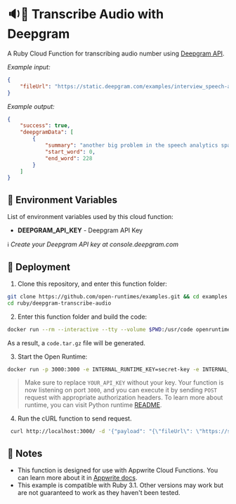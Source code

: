 # 🔉📃 Transcribe Audio with Deepgram

A Ruby Cloud Function for transcribing audio number using [Deepgram API](https://deepgram.com/).

_Example input:_

```json
{
    "fileUrl": "https://static.deepgram.com/examples/interview_speech-analytics.wav"
}
```

_Example output:_


```json
{
    "success": true,
    "deepgramData": [
        {
            "summary": "another big problem in the speech analytics space. When customers first bring the software on is that they they are blown away by the fact that an engine can monitor hundreds of Kpis.",
            "start_word": 0,
            "end_word": 228
        }
    ]
}
```

## 📝 Environment Variables

List of environment variables used by this cloud function:

- **DEEPGRAM_API_KEY** - Deepgram API Key

ℹ️ _Create your Deepgram API key at console.deepgram.com_

## 🚀 Deployment

1. Clone this repository, and enter this function folder:

```bash
git clone https://github.com/open-runtimes/examples.git && cd examples
cd ruby/deepgram-transcribe-audio
```

2. Enter this function folder and build the code:
```bash
docker run --rm --interactive --tty --volume $PWD:/usr/code openruntimes/ruby:3.1 sh /usr/local/src/build.sh
```
As a result, a `code.tar.gz` file will be generated.

3. Start the Open Runtime:
```bash
docker run -p 3000:3000 -e INTERNAL_RUNTIME_KEY=secret-key -e INTERNAL_RUNTIME_ENTRYPOINT=index.rb --rm --interactive --tty --volume $PWD/code.tar.gz:/tmp/code.tar.gz:ro openruntimes/ruby:3.1 sh /usr/local/src/start.sh
```

> Make sure to replace `YOUR_API_KEY` without your key.
Your function is now listening on port `3000`, and you can execute it by sending `POST` request with appropriate authorization headers. To learn more about runtime, you can visit Python runtime [README](https://github.com/open-runtimes/open-runtimes/tree/main/runtimes/ruby-3.1).

4. Run the cURL function to send request.
```bash
 curl http://localhost:3000/ -d '{"payload": "{\"fileUrl\": \"https://static.deepgram.com/examples/interview_speech-analytics.wav\"}", "env": {"DEEPGRAM_API_KEY": "<YOUR_API_KEY>"}}' -H "X-Internal-Challenge: secret-key"
```

## 📝 Notes
 - This function is designed for use with Appwrite Cloud Functions. You can learn more about it in [Appwrite docs](https://appwrite.io/docs/functions).
 - This example is compatible with Ruby 3.1. Other versions may work but are not guaranteed to work as they haven't been tested.